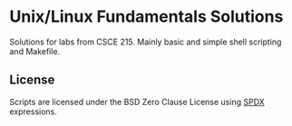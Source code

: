 # Unix/Linux Fundamentals Solutions

Solutions for labs from CSCE 215. Mainly basic and simple shell scripting and
Makefile.

## License

Scripts are licensed under the BSD Zero Clause License using [SPDX](https://spdx.dev)
expressions.
